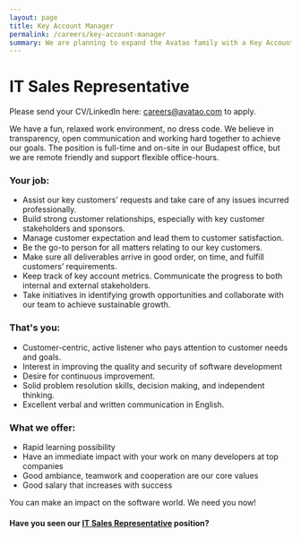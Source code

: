 ```yaml
---
layout: page
title: Key Account Manager
permalink: /careers/key-account-manager
summary: We are planning to expand the Avatao family with a Key Account Manager
---
```


# IT Sales Representative

Please send your CV/LinkedIn here: [careers@avatao.com](mailto:careers@avatao.com) to apply.

We have a fun, relaxed work environment, no dress code. We believe in transparency, open communication and working hard together to achieve our goals. The position is full-time and on-site in our Budapest office, but we are remote friendly and support flexible office-hours. 

### Your job:

- Assist our key customers’ requests and take care of any issues incurred professionally.
- Build strong customer relationships, especially with key customer stakeholders and sponsors.
- Manage customer expectation and lead them to customer satisfaction.
- Be the go-to person for all matters relating to our key customers.
- Make sure all deliverables arrive in good order, on time, and fulfill customers’ requirements.
- Keep track of key account metrics. Communicate the progress to both internal and external stakeholders.
- Take initiatives in identifying growth opportunities and collaborate with our team to achieve sustainable growth.

### That's you:

- Customer-centric, active listener who pays attention to customer needs and goals.
- Interest in improving the quality and security of software development
- Desire for continuous improvement.
- Solid problem resolution skills, decision making, and independent thinking.
- Excellent verbal and written communication in English.

### What we offer:

- Rapid learning possibility
- Have an immediate impact with your work on many developers at top companies
- Good ambiance, teamwork and cooperation are our core values
- Good salary that increases with success

You can make an impact on the software world. We need you now!

#### Have you seen our [IT Sales Representative](/careers/it-sales-representative) position? 
